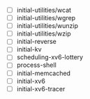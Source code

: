 - [ ] initial-utilities/wcat
- [ ] initial-utilities/wgrep
- [ ] initial-utilities/wunzip
- [ ] initial-utilities/wzip
- [ ] initial-reverse
- [ ] initial-kv
- [ ] scheduling-xv6-lottery
- [ ] process-shell
- [ ] initial-memcached
- [ ] initial-xv6
- [ ] initial-xv6-tracer
